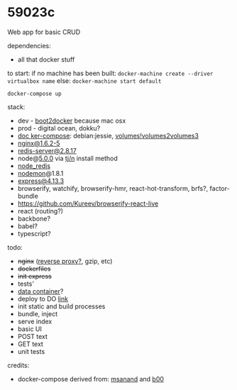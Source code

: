 # 59023c
Web app for basic CRUD

dependencies:

* all that docker stuff  

to start:
if no machine has been built: `docker-machine create --driver virtualbox name`
else: `docker-machine start default`  

`docker-compose up`

stack:
* dev - [boot2docker](https://github.com/boot2docker/boot2docker) because mac osx
* prod - digital ocean, dokku?
* [doc  ker-compose](https://docs.docker.com/compose/): debian:jessie, [volumes!](https://docs.docker.com/engine/userguide/dockervolumes/)[volumes2](http://container-solutions.com/understanding-volumes-docker/)[volumes3](https://groups.google.com/forum/#!msg/docker-user/EUndR1W5EBo/4hmJau8WyjAJ)
* nginx@1.6.2-5
* redis-server@2.8.17
* node@[5.0.0](https://nodejs.org/docs/v5.0.0/api/) via [tj/n](https://github.com/tj/n) install method
* [node_redis](https://github.com/NodeRedis/node_redis)
* [nodemon](https://github.com/remy/nodemon#nodemon)@1.8.1
* express@4.13.3
* browserify, watchify, browserify-hmr, react-hot-transform, brfs?, factor-bundle
* https://github.com/Kureev/browserify-react-live
* react (routing?)
* backbone?
* babel?
* typescript?

todo:
* ~~nginx~~ ([reverse proxy?](http://jasonwilder.com/blog/2014/03/25/automated-nginx-reverse-proxy-for-docker/), gzip, etc)
* ~~dockerfiles~~
* ~~init express~~
* tests'
* [data container](https://groups.google.com/forum/#!msg/docker-user/EUndR1W5EBo/4hmJau8WyjAJ)?
* deploy to DO [link](https://docs.docker.com/machine/drivers/digital-ocean/)
* init static and build processes
* bundle, inject
* serve index
* basic UI
* POST text
* GET text
* unit tests

credits:
* docker-compose derived from: [msanand](https://github.com/msanand/docker-workflow) and [b00](https://github.com/b00giZm/docker-compose-nodejs-examples/blob/master/05-nginx-express-redis-nodemon/app/Dockerfile)
